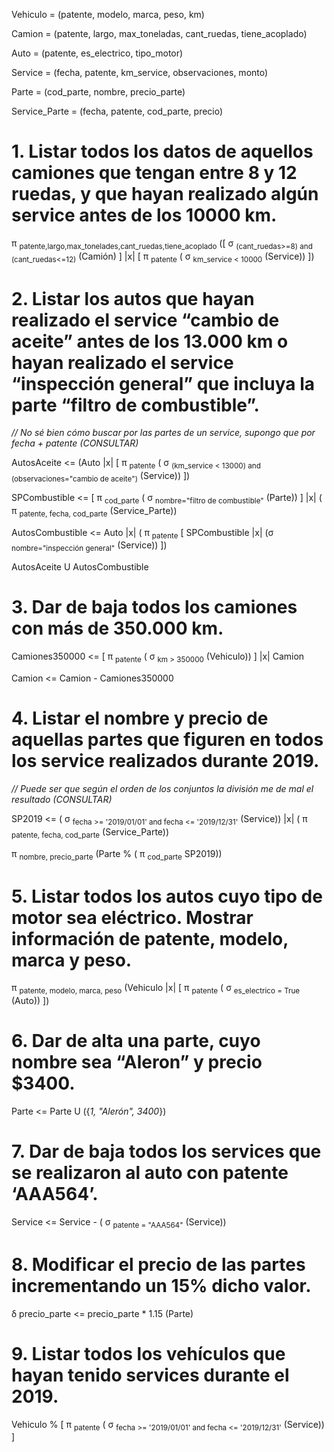 Vehiculo = (patente, modelo, marca, peso, km)

Camion = (patente, largo, max_toneladas, cant_ruedas, tiene_acoplado)

Auto = (patente, es_electrico, tipo_motor)

Service = (fecha, patente, km_service, observaciones, monto)

Parte = (cod_parte, nombre, precio_parte)

Service_Parte = (fecha, patente, cod_parte, precio)

# 1. Listar todos los datos de aquellos camiones que tengan entre 8 y 12 ruedas, y que hayan realizado algún service antes de los 10000 km.

π <sub>patente,largo,max_tonelades,cant_ruedas,tiene_acoplado</sub> ([ σ <sub>(cant_ruedas>=8) and (cant_ruedas<=12)</sub> (Camión) ] |x| [ π <sub>patente</sub> ( σ <sub>km_service < 10000</sub> (Service)) ])

# 2. Listar los autos que hayan realizado el service “cambio de aceite” antes de los 13.000 km o hayan realizado el service “inspección general” que incluya la parte “filtro de combustible”.

*// No sé bien cómo buscar por las partes de un service, supongo que por fecha + patente (CONSULTAR)*

AutosAceite <= (Auto |x| [ π <sub>patente</sub> ( σ <sub>(km_service < 13000) and (observaciones="cambio de aceite")</sub> (Service)) ])

SPCombustible <= [ π <sub>cod_parte</sub> ( σ <sub>nombre="filtro de combustible"</sub> (Parte)) ] |x| ( π <sub>patente, fecha, cod_parte</sub> (Service_Parte))

AutosCombustible <= Auto |x| ( π <sub>patente</sub> [ SPCombustible |x| (σ <sub>nombre="inspección general"</sub> (Service)) ])

AutosAceite U AutosCombustible

# 3. Dar de baja todos los camiones con más de 350.000 km.

Camiones350000 <= [ π <sub>patente</sub> ( σ <sub>km > 350000</sub> (Vehiculo)) ] |x| Camion

Camion <= Camion - Camiones350000

# 4. Listar el nombre y precio de aquellas partes que figuren en todos los service realizados durante 2019.

*// Puede ser que según el orden de los conjuntos la división me de mal el resultado (CONSULTAR)*

SP2019 <= ( σ <sub>fecha >= '2019/01/01' and fecha <= '2019/12/31'</sub> (Service)) |x| ( π <sub>patente, fecha, cod_parte</sub> (Service_Parte))

π <sub>nombre, precio_parte</sub> (Parte % ( π <sub>cod_parte</sub> SP2019))

# 5. Listar todos los autos cuyo tipo de motor sea eléctrico. Mostrar información de patente, modelo, marca y peso.

π <sub>patente, modelo, marca, peso</sub> (Vehiculo |x| [ π <sub>patente</sub> ( σ <sub>es_electrico = True</sub> (Auto)) ])

# 6. Dar de alta una parte, cuyo nombre sea “Aleron” y precio $3400.

Parte <= Parte U ({*1, "Alerón", 3400*})

# 7. Dar de baja todos los services que se realizaron al auto con patente ‘AAA564’.

Service <= Service - ( σ <sub>patente = "AAA564"</sub> (Service))

# 8. Modificar el precio de las partes incrementando un 15% dicho valor.

δ precio_parte <= precio_parte * 1.15 (Parte)

# 9. Listar todos los vehículos que hayan tenido services durante el 2019.

Vehiculo % [ π <sub>patente</sub> ( σ <sub>fecha >= '2019/01/01' and fecha <= '2019/12/31'</sub> (Service)) ]